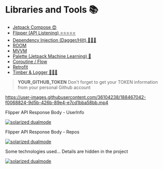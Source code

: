 # Libraries and Tools 📚

- [Jetpack Compose 😍](https://developer.android.com/jetpack/compose)
- [Flipper (API Listening) ⭐️⭐️⭐️⭐️⭐️](https://fbflipper.com/docs/setup/plugins/network/)
- [Dependency Injection (Dagger/Hilt) 🕵🏻‍♂️](https://developer.android.com/training/dependency-injection/hilt-android)
- [ROOM](https://developer.android.com/jetpack/androidx/releases/room)
- [MVVM](https://developer.android.com/topic/libraries/architecture/viewmodel)
- [Palette (Jetpack Machine Learning) 🤖](https://developer.android.com/develop/ui/views/graphics/palette-colors)
- [Coroutine / Flow](https://developer.android.com/kotlin/flow)
- [Retrofit](https://square.github.io/retrofit/)
- [Timber & Logger 🕵🏻‍♂️](https://github.com/JakeWharton/timber)

> **YOUR_GITHUB_TOKEN**
> Don't forget to get your TOKEN information from your personal Github account

https://user-images.githubusercontent.com/36104238/188467042-f0068824-9d5b-426b-89e4-e7cd1bba58bb.mp4

<p class="callout success">Flipper API Response Body - UserInfo</p>

[![solarized dualmode](https://user-images.githubusercontent.com/36104238/188469813-71a334bd-905b-4c1f-920d-aa1f53f74a83.png)](#features)

<p class="callout success">Flipper API Response Body - Repos</p>

[![solarized dualmode](https://user-images.githubusercontent.com/36104238/188469857-a35c88d4-bace-4e65-83f2-3b550249f656.png)](#features)

<p class="callout success">Some technologies used... Details are hidden in the project</p>

[![solarized dualmode](https://user-images.githubusercontent.com/36104238/188469891-138db6e3-773b-49aa-8447-e74f98afc36c.jpeg)](#features)
